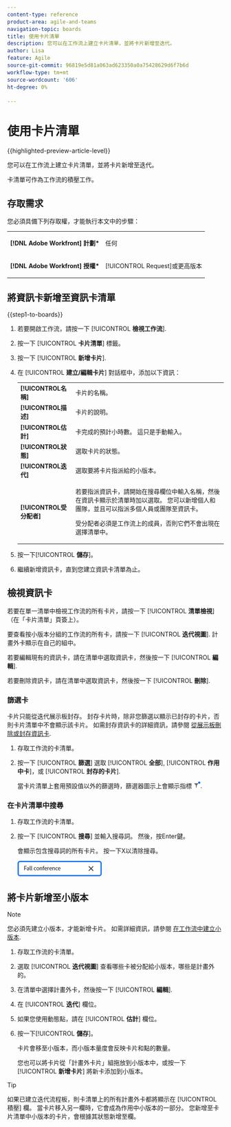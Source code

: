 ```yaml
---
content-type: reference
product-area: agile-and-teams
navigation-topic: boards
title: 使用卡片清單
description: 您可以在工作流上建立卡片清單，並將卡片新增至迭代。
author: Lisa
feature: Agile
source-git-commit: 96819e5d81a063ad623350a0a75428629d6f7b6d
workflow-type: tm+mt
source-wordcount: '606'
ht-degree: 0%

---
```


# 使用卡片清單

{{highlighted-preview-article-level}}

您可以在工作流上建立卡片清單，並將卡片新增至迭代。

卡清單可作為工作流的積壓工作。

## 存取需求

您必須具備下列存取權，才能執行本文中的步驟：

<table style="table-layout:auto"> 
 <col> 
 </col> 
 <col> 
 </col> 
 <tbody> 
  <tr> 
   <td role="rowheader"><strong>[!DNL Adobe Workfront] 計劃*</strong></td> 
   <td> <p>任何</p> </td> 
  </tr> 
  <tr> 
   <td role="rowheader"><strong>[!DNL Adobe Workfront] 授權*</strong></td> 
   <td> <p>[!UICONTROL Request]或更高版本</p> </td> 
  </tr> 
 </tbody> 
</table>

## 將資訊卡新增至資訊卡清單

{{step1-to-boards}}

1. 若要開啟工作流，請按一下 [!UICONTROL **檢視工作流**].
1. 按一下 [!UICONTROL **卡片清單**] 標籤。
1. 按一下 [!UICONTROL **新增卡片**].
1. 在 [!UICONTROL **建立/編輯卡片**] 對話框中，添加以下資訊：

   <table style="table-layout:auto"> 
    <tbody> 
     <tr> 
      <td><strong>[!UICONTROL名稱]</strong></td> 
      <td>卡片的名稱。</td> 
     </tr> 
     <tr> 
      <td><strong>[!UICONTROL描述]</strong></td> 
      <td>卡片的說明。</td> 
     </tr>
     <tr> 
      <td><strong>[!UICONTROL估計]</strong></td> 
      <td>卡完成的預計小時數。 這只是手動輸入。</td> 
     </tr>
     <tr> 
      <td><strong>[!UICONTROL狀態]</strong></td> 
      <td>選取卡片的狀態。</td> 
     </tr>
     <tr> 
      <td><strong>[!UICONTROL迭代]</strong></td> 
      <td>選取要將卡片指派給的小版本。</td> 
     </tr>
     <tr> 
      <td><strong>[!UICONTROL受分配者]</strong></td> 
      <td><p>若要指派資訊卡，請開始在搜尋欄位中輸入名稱，然後在資訊卡顯示於清單時加以選取。 您可以新增個人和團隊，並且可以指派多個人員或團隊至資訊卡。</p><p>受分配者必須是工作流上的成員，否則它們不會出現在選擇清單中。</p></td> 
     </tr>
    </tbody> 
   </table>

1. 按一下&#x200B;[!UICONTROL **儲存**]。
1. 繼續新增資訊卡，直到您建立資訊卡清單為止。

## 檢視資訊卡

若要在單一清單中檢視工作流的所有卡片，請按一下 [!UICONTROL **清單檢視**] （在「卡片清單」頁簽上）。

要查看按小版本分組的工作流的所有卡，請按一下 [!UICONTROL **迭代視圖**]. 計畫外卡顯示在自己的組中。

若要編輯現有的資訊卡，請在清單中選取資訊卡，然後按一下 [!UICONTROL **編輯**].

若要刪除資訊卡，請在清單中選取資訊卡，然後按一下 [!UICONTROL **刪除**].

### 篩選卡

卡片只能從迭代展示板封存。 封存卡片時，除非您篩選以顯示已封存的卡片，否則卡片清單中不會顯示該卡片。 如需封存資訊卡的詳細資訊，請參閱 [從展示板刪除或封存資訊卡](/help/quicksilver/agile/get-started-with-boards/delete-board-items.md).

1. 存取工作流的卡清單。
1. 按一下 [!UICONTROL **篩選**] 選取 [!UICONTROL **全部**], [!UICONTROL **作用中卡**]，或 [!UICONTROL **封存的卡片**].

   當卡片清單上套用預設值以外的篩選時，篩選器圖示上會顯示指標 ![已套用篩選](assets/boards-filterapplied-30x30.png).

### 在卡片清單中搜尋

1. 存取工作流的卡清單。
1. 按一下 [!UICONTROL **搜尋**] 並輸入搜尋詞。 然後，按Enter鍵。

   會顯示包含搜尋詞的所有卡片。
按一下X以清除搜尋。

   ![在展示板中搜尋資訊卡](assets/boards-searchbox.png)

## 將卡片新增至小版本

>[!NOTE]
>
>您必須先建立小版本，才能新增卡片。 如需詳細資訊，請參閱 [在工作流中建立小版本](/help/quicksilver/agile/use-boards-agile-planning-tools/create-an-iteration-in-workstream.md).

1. 存取工作流的卡清單。
1. 選取 [!UICONTROL **迭代視圖**] 查看哪些卡被分配給小版本，哪些是計畫外的。
1. 在清單中選擇計畫外卡，然後按一下 [!UICONTROL **編輯**].
1. 在 [!UICONTROL **迭代**] 欄位。
1. 如果您使用動態點，請在 [!UICONTROL **估計**] 欄位。
1. 按一下&#x200B;[!UICONTROL **儲存**]。

   卡片會移至小版本，而小版本量度會反映卡片和點的數量。

   您也可以將卡片從「計畫外卡片」組拖放到小版本中，或按一下 [!UICONTROL **新增卡片**] 將新卡添加到小版本。

>[!TIP]
>
>如果已建立迭代流程板，則卡清單上的所有計畫外卡都將顯示在 [!UICONTROL 積壓] 欄。 當卡片移入另一欄時，它會成為作用中小版本的一部分。 您新增至卡片清單中小版本的卡片，會根據其狀態新增至欄。

